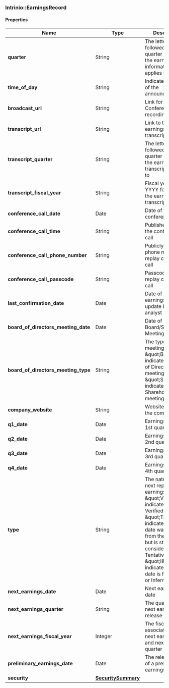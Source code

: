 

[//]: # (CLASS:Intrinio::EarningsRecord)

[//]: # (KIND:object)

### Intrinio::EarningsRecord

#### Properties

[//]: # (START_DEFINITION)

Name | Type | Description
------------ | ------------- | -------------
**quarter** | String | The letter “Q” followed by the quarter number the earnings information applies to &nbsp;
**time_of_day** | String | Indicates the time of the announcement &nbsp;
**broadcast_url** | String | Link for Conference Call recording &nbsp;
**transcript_url** | String | Link to the earnings release transcript &nbsp;
**transcript_quarter** | String | The letter “Q” followed by the quarter number the earnings transcript applies to &nbsp;
**transcript_fiscal_year** | String | Fiscal year in YYYY format for the earnings transcript &nbsp;
**conference_call_date** | Date | Date of the conference call &nbsp;
**conference_call_time** | String | Published time of the conference call &nbsp;
**conference_call_phone_number** | String | Publicly available phone number for replay conference call &nbsp;
**conference_call_passcode** | String | Passcode for replay conference call &nbsp;
**last_confirmation_date** | Date | Date of last earnings date update by a WSH analyst &nbsp;
**board_of_directors_meeting_date** | Date | Date of Board/Shareholder Meeting &nbsp;
**board_of_directors_meeting_type** | String | The type of meeting - \&quot;B\&quot; indicates a Board of Directors meeting and \&quot;S\&quot; indicates a Shareholder meeting &nbsp;
**company_website** | String | Website link for the company &nbsp;
**q1_date** | Date | Earnings Date for 1st quarter &nbsp;
**q2_date** | Date | Earnings Date for 2nd quarter &nbsp;
**q3_date** | Date | Earnings Date for 3rd quarter &nbsp;
**q4_date** | Date | Earnings Date for 4th quarter &nbsp;
**type** | String | The nature of the next reported earnings date - \&quot;V\&quot; indicates a Verified date, \&quot;T\&quot; indicates that the date was gathered from the company, but is still considered Tentative, and \&quot;I\&quot; indicates that the date is forecased or Inferred &nbsp;
**next_earnings_date** | Date | Next earnings date &nbsp;
**next_earnings_quarter** | String | The quarter of the next earnings release &nbsp;
**next_earnings_fiscal_year** | Integer | The fiscal year associated with next earnings date and next earnings quarter &nbsp;
**preliminary_earnings_date** | Date | The release date of a preliminary earnings report &nbsp;
**security** | [**SecuritySummary**](SecuritySummary.md) |  &nbsp;

[//]: # (END_DEFINITION)


[//]: # (CONTAINED_CLASS:Intrinio::SecuritySummary)



